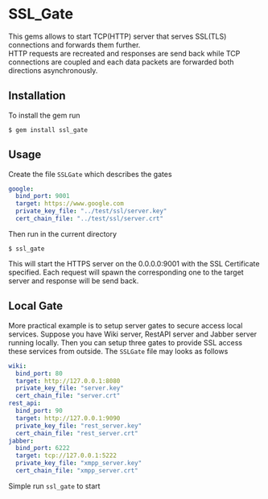 # SSL_Gate

This gems allows to start TCP(HTTP) server that serves SSL(TLS) connections and forwards them further.  
HTTP requests are recreated and responses are send back 
while TCP connections are coupled and each data packets are forwarded both directions asynchronously.  

## Installation
To install the gem run

    $ gem install ssl_gate

## Usage
Create the file `SSLGate` which describes the gates
```yaml
google:
  bind_port: 9001
  target: https://www.google.com
  private_key_file: "../test/ssl/server.key"
  cert_chain_file: "../test/ssl/server.crt"
```
Then run in the current directory

    $ ssl_gate

This will start the HTTPS server on the 0.0.0.0:9001 with the SSL Certificate specified.
Each request will spawn the corresponding one to the target server and response will be send back.

## Local Gate
More practical example is to setup server gates to secure access local services. 
Suppose you have Wiki server, RestAPI server and Jabber server running locally. 
Then you can setup three gates to provide SSL access these services from outside. 
The `SSLGate` file may looks as follows  
```yaml
wiki:
  bind_port: 80
  target: http://127.0.0.1:8080
  private_key_file: "server.key"
  cert_chain_file: "server.crt"
rest_api:
  bind_port: 90
  target: http://127.0.0.1:9090
  private_key_file: "rest_server.key"
  cert_chain_file: "rest_server.crt"
jabber:
  bind_port: 6222
  target: tcp://127.0.0.1:5222
  private_key_file: "xmpp_server.key"
  cert_chain_file: "xmpp_server.crt"
```
Simple run `ssl_gate` to start 